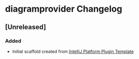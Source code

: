 <!-- Keep a Changelog guide -> https://keepachangelog.com -->

# diagramprovider Changelog

## [Unreleased]
### Added
- Initial scaffold created from [IntelliJ Platform Plugin Template](https://github.com/JetBrains/intellij-platform-plugin-template)
